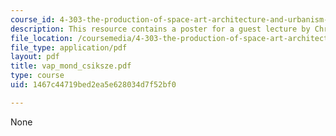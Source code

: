 ```yaml
---
course_id: 4-303-the-production-of-space-art-architecture-and-urbanism-in-dialogue-fall-2006
description: This resource contains a poster for a guest lecture by Chris Csikszentmihalyi.
file_location: /coursemedia/4-303-the-production-of-space-art-architecture-and-urbanism-in-dialogue-fall-2006/1467c44719bed2ea5e628034d7f52bf0_vap_mond_csiksze.pdf
file_type: application/pdf
layout: pdf
title: vap_mond_csiksze.pdf
type: course
uid: 1467c44719bed2ea5e628034d7f52bf0

---
```

None